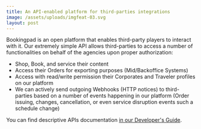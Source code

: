 ```yaml
---
title: An API-enabled platform for third-parties integrations
image: /assets/uploads/imgfeat-03.svg
layout: post
---
```

Bookingpad is an open platform that enables third-party players to interact with it. Our extremely simple API allows third-parties to access a number of functionalities on behalf of the agencies upon proper authorization:

* Shop, Book, and service their content
* Access their Orders for exporting purposes (Mid/Backoffice Systems)
* Access with read/write permission their Corporates and Traveler profiles on our platform
* We can actively send outgoing Webhooks (HTTP notices) to third-parties based on a number of events happening in our platform (Order issuing, changes, cancellation, or even service disruption events such a schedule change)

You can find descriptive APIs documentation [in our Developer's Guide](https://dev-guides.airgateway.net/).
